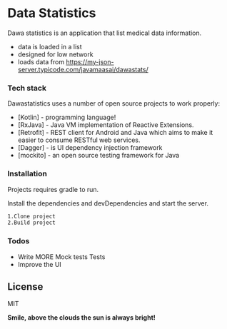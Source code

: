 # Data Statistics

Dawa statistics is an application that list medical data information.

  - data is loaded in a list
  - designed for low network
  - loads data from https://my-json-server.typicode.com/javamaasai/dawastats/

### Tech stack

Dawastatistics uses a number of open source projects to work properly:

* [Kotlin] - programming language!
* [RxJava] - Java VM implementation of Reactive Extensions.
* [Retrofit] - REST client for Android and Java which aims to make it easier to consume RESTful web services.
* [Dagger] - is UI dependency injection framework
* [mockito] - an open source testing framework for Java

### Installation

Projects requires gradle to run.

Install the dependencies and devDependencies and start the server.

```sh
1.Clone project
2.Build project
```

### Todos

 - Write MORE Mock tests Tests
 - Improve the UI

License
----

MIT

**Smile, above the clouds the sun is always bright!**
